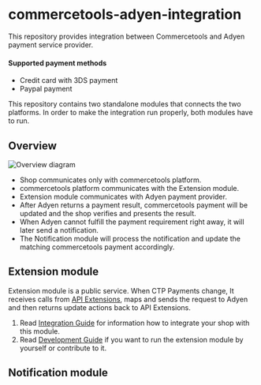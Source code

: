 # commercetools-adyen-integration
This repository provides integration between Commercetools and Adyen payment service provider.

#### Supported payment methods
- Credit card with 3DS payment  
- Paypal payment

This repository contains two standalone modules that connects the two platforms.
In order to make the integration run properly, both modules have to run.

## Overview
![Overview diagram](https://user-images.githubusercontent.com/9251453/56047499-ce7dfa80-5d45-11e9-9443-aaef9da31eab.png)
- Shop communicates only with commercetools platform.
- commercetools platform communicates with the Extension module.
- Extension module communicates with Adyen payment provider.
- After Adyen returns a payment result, commercetools payment will be updated and the shop verifies and presents the result.
- When Adyen cannot fulfill the payment requirement right away, it will later send a notification.
- The Notification module will process the notification and update the matching commercetools payment accordingly.    

## Extension module
Extension module is a public service. When CTP Payments change, It receives calls from 
[API Extensions](https://docs.commercetools.com/http-api-projects-api-extensions),
maps and sends the request to Adyen and then returns update actions back to API Extensions.

1. Read [Integration Guide](./extension/docs/IntegrationGuide.md) for information how to integrate your shop with this module.  
1. Read [Development Guide](./extension/docs/DevelopmentGuide.md) if you want to run the extension module by yourself or contribute to it.

## Notification module  
